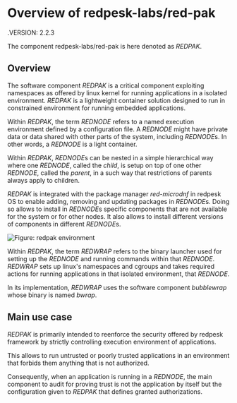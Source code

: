 # Overview of redpesk-labs/red-pak

.VERSION: 2.2.3

The component redpesk-labs/red-pak is here denoted as *REDPAK*.

## Overview

The software component *REDPAK* is a critical component exploiting
namespaces as offered by linux kernel for running applications
in a isolated environment. *REDPAK* is a lightweight container
solution designed to run in constrained environment for running
embedded applications.

Within *REDPAK*, the term *REDNODE* refers to a named execution
environment defined by a configuration file. A *REDNODE* might
have private data or data shared with other parts of the system,
including *REDNODE*s. In other words, a *REDNODE* is a light container.

Within *REDPAK*, *REDNODE*s can be nested in a simple hierarchical way
where one *REDNODE*, called the *child*, is setup on top of one other
*REDNODE*, called the *parent*, in a such way that restrictions of
parents always apply to children.

*REDPAK* is integrated with the package manager *red-microdnf* in
redpesk OS to enable adding, removing and updating packages in *REDNODE*s.
Doing so allows to install in *REDNODE*s specific components that are not
available for the system or for other nodes. It also allows to install
different versions of components in different *REDNODE*s.

![Figure: redpak environment](assets/REDPAK-fig-interfaces.svg)

Within *REDPAK*, the term *REDWRAP* refers to the binary launcher used
for setting up the *REDNODE* and running commands within that *REDNODE*.
*REDWRAP* sets up linux's namespaces and cgroups and takes required
actions for running applications in that isolated environment,
that *REDNODE*.

In its implementation, *REDWRAP* uses the software component *bubblewrap*
whose binary is named *bwrap*.

## Main use case

*REDPAK* is primarily intended to reenforce the security offered
by redpesk framework by strictly controlling execution environment
of applications.

This allows to run untrusted or poorly trusted applications
in an environment that forbids them anything that is not authorized.

Consequently, when an application is running in a *REDNODE*,
the main component to audit for proving trust is not the
application by itself but the configuration given to *REDPAK*
that defines granted authorizations.
